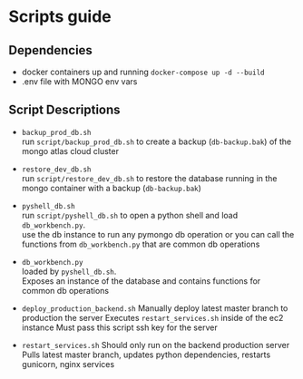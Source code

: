 # Scripts guide

## Dependencies

- docker containers up and running `docker-compose up -d --build`
- .env file with MONGO env vars

## Script Descriptions

- `backup_prod_db.sh`  
  run `script/backup_prod_db.sh` to create a backup (`db-backup.bak`) of the mongo atlas cloud cluster

- `restore_dev_db.sh`  
  run `script/restore_dev_db.sh` to restore the database running in the mongo container with a backup (`db-backup.bak`)

- `pyshell_db.sh`  
  run `script/pyshell_db.sh` to open a python shell and load `db_workbench.py`.  
  use the db instance to run any pymongo db operation or you can call the functions from `db_workbench.py` that are common db operations

- `db_workbench.py`  
  loaded by `pyshell_db.sh`.  
  Exposes an instance of the database and contains functions for common db operations

- `deploy_production_backend.sh`
  Manually deploy latest master branch to production the server
  Executes `restart_services.sh` inside of the ec2 instance
  Must pass this script ssh key for the server

- `restart_services.sh`
  Should only run on the backend production server
  Pulls latest master branch, updates python dependencies, restarts gunicorn, nginx services
  
